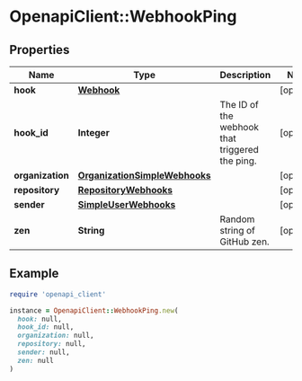 # OpenapiClient::WebhookPing

## Properties

| Name | Type | Description | Notes |
| ---- | ---- | ----------- | ----- |
| **hook** | [**Webhook**](Webhook.md) |  | [optional] |
| **hook_id** | **Integer** | The ID of the webhook that triggered the ping. | [optional] |
| **organization** | [**OrganizationSimpleWebhooks**](OrganizationSimpleWebhooks.md) |  | [optional] |
| **repository** | [**RepositoryWebhooks**](RepositoryWebhooks.md) |  | [optional] |
| **sender** | [**SimpleUserWebhooks**](SimpleUserWebhooks.md) |  | [optional] |
| **zen** | **String** | Random string of GitHub zen. | [optional] |

## Example

```ruby
require 'openapi_client'

instance = OpenapiClient::WebhookPing.new(
  hook: null,
  hook_id: null,
  organization: null,
  repository: null,
  sender: null,
  zen: null
)
```

